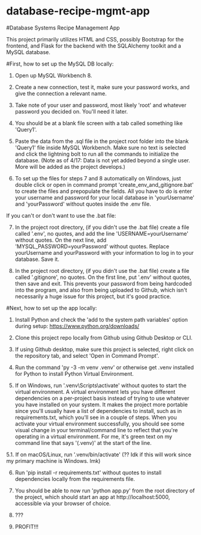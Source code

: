 # database-recipe-mgmt-app
 #Database Systems Recipe Management App

 This project primarily utilizes HTML and CSS, possibly Bootstrap for the frontend, and Flask for the backend with the SQLAlchemy toolkit and a MySQL database.
 

#First, how to set up the MySQL DB locally:

1. Open up MySQL Workbench 8.

2. Create a new connection, test it, make sure your password works, and give the connection a relevant name.

3. Take note of your user and password, most likely 'root' and whatever password you decided on. You'll need it later.

4. You should be at a blank file screen with a tab called something like 'Query1'.

5. Paste the data from the .sql file in the project root folder into the blank 'Query1' file inside MySQL Workbench. Make sure no text is selected and click the lightning bolt to run all the commands to initialize the database.
    (Note as of 4/17: Data is not yet added beyond a single user. More will be added as the project develops.)

6. To set up the files for steps 7 and 8 automatically on Windows, just double click or open in command prompt 'create_env_and_gitignore.bat' to create the files and prepopulate the fields. All you have to do is enter your username and password for your local database in 'yourUsername' and 'yourPassword' without quotes inside the .env file.

If you can't or don't want to use the .bat file:

7. In the project root directory, (if you didn't use the .bat file) create a file called '.env', no quotes, and add the line 'USERNAME=yourUsername' without quotes. On the next line, add 'MYSQL_PASSWORD=yourPassword' without quotes. Replace yourUsername and yourPassword with your information to log in to your database. Save it.

8. In the project root directory, (if you didn't use the .bat file) create a file called '.gitignore', no quotes. On the first line, put '.env' without quotes, then save and exit. This prevents your password from being hardcoded into the program, and also from being uploaded to Github, which isn't necessarily a huge issue for this project, but it's good practice.


#Next, how to set up the app locally:

1. Install Python and check the 'add to the system path variables' option during setup: https://www.python.org/downloads/

2. Clone this project repo locally from Github using Github Desktop or CLI.

3. If using Github desktop, make sure this project is selected, right click on the repository tab, and select 'Open in Command Prompt'.

4. Run the command 'py -3 -m venv .venv' or otherwise get .venv installed for Python to install Python Virtual Environment.

5. If on Windows, run '.venv\Scripts\activate' without quotes to start the virtual environment. A virtual environment lets you have different dependencies on a per-project basis instead of trying to use whatever you have installed on your system. It makes the project more portable since you'll usually have a list of dependencies to install, such as in requirements.txt, which you'll see in a couple of steps. When you activate your virtual environment successfully, you should see some visual change in your terminal/command line to reflect that you're operating in a virtual environment. For me, it's green text on my command line that says '(.venv)' at the start of the line. 

5.1. If on macOS/Linux, run '.venv/bin/activate' (?? Idk if this will work since my primary machine is Windows. lmk)

6. Run 'pip install -r requirements.txt' without quotes to install dependencies locally from the requirements file. 

7. You should be able to now run 'python app.py' from the root directory of the project, which should start an app at http://localhost:5000, accessible via your browser of choice.

8. ???

9. PROFIT!!!

